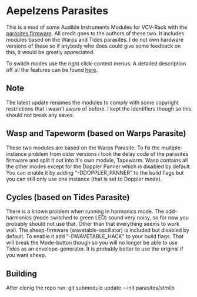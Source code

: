 # Aepelzens Parasites

This is a mod of some Audible Instruments Modules for VCV-Rack with the [parasites
firmware](https://mqtthiqs.github.io/parasites/index.html). All credit goes to the authors of these
two. It includes modules based on the Warps and Tides parasites. I do not own hardware versions of
these so if anybody who does could give some feedback on this, it would be greatly appreciated.

To switch modes use the right click-context menus. A detailed description off all the features can
be found [here](https://mqtthiqs.github.io/parasites/index.html).

## Note

The latest update renames the modules to comply with some copyright restrictions that i wasn't
aware of before. I kept the identifiers though so this should not break any saves.

## Wasp and Tapeworm (based on Warps Parasite)

These two modules are based on the Warps Parasite. To fix the multiple-instance problem from older
versions i took the delay code of the parasites firmware and split it out into it's own module,
Tapeworm. Wasp contains all the other modes except for the Doppler Panner which is disabled by
default. You can enable it by adding "-DDOPPLER_PANNER" to the build flags but you can still
only use one instance (that is set to Doppler mode).


## Cycles (based on Tides Parasite)

There is a known problem when running in harmonics mode. The odd-harmonics (mode switched to green
LED) sound very noisy, so for now you probably should not use that. Other than that everything seems
to work well. The sheep-firmware (wavetable-oscillator) is included but disabled by default. To
enable it add "-DWAVETABLE_HACK" to your build flags. That will break the Mode-button though so you
will no longer be able to use Tides as an envelope-generator. It is probably better to use the
original if you want sheep.

## Building

After clonig the repo run: git submodule update --init parasites/stmlib

